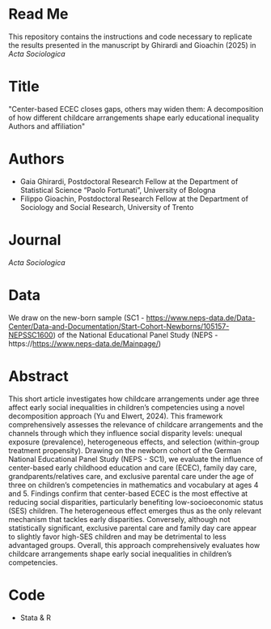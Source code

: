 # Read Me
This repository contains the instructions and code necessary to replicate the results presented in the manuscript by Ghirardi and Gioachin (2025) in _Acta Sociologica_ 

# Title 
"Center-based ECEC closes gaps, others may widen them: A decomposition of how different childcare arrangements shape early educational inequality
Authors and affiliation" 

# Authors
- Gaia Ghirardi, Postdoctoral Research Fellow at the Department of Statistical Science “Paolo Fortunati”, University of Bologna
- Filippo Gioachin, Postdoctoral Research Fellow at the Department of Sociology and Social Research, University of Trento

# Journal 
_Acta Sociologica_

# Data
We draw on the new-born sample (SC1 - https://www.neps-data.de/Data-Center/Data-and-Documentation/Start-Cohort-Newborns/105157-NEPSSC1600) of the National Educational Panel Study (NEPS - https://https://www.neps-data.de/Mainpage/)

# Abstract
This short article investigates how childcare arrangements under age three affect early social inequalities in children’s competencies using a novel decomposition approach (Yu and Elwert, 2024). This framework comprehensively assesses the relevance of childcare arrangements and the channels through which they influence social disparity levels: unequal exposure (prevalence), heterogeneous effects, and selection (within-group treatment propensity). Drawing on the newborn cohort of the German National Educational Panel Study (NEPS - SC1), we evaluate the influence of center-based early childhood education and care (ECEC), family day care, grandparents/relatives care, and exclusive parental care under the age of three on children’s competencies in mathematics and vocabulary at ages 4 and 5. Findings confirm that center-based ECEC is the most effective at reducing social disparities, particularly benefiting low-socioeconomic status (SES) children. The heterogeneous effect emerges thus as the only relevant mechanism that tackles early disparities. Conversely, although not statistically significant, exclusive parental care and family day care appear to slightly favor high-SES children and may be detrimental to less advantaged groups. Overall, this approach comprehensively evaluates how childcare arrangements shape early social inequalities in children’s competencies.

# Code
- Stata & R 

